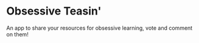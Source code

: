 # Obsessive Teasin'

An app to share your resources for obsessive learning, vote and comment on them!
